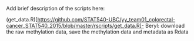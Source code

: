 Add brief description of the scripts here:

(get\_data.R)[https://github.com/STAT540-UBC/yy_team01_colorectal-cancer_STAT540_2015/blob/master/rscripts/get_data.R]- Beryl: download the raw methylation data, save the methylation data and metadata as Rdata